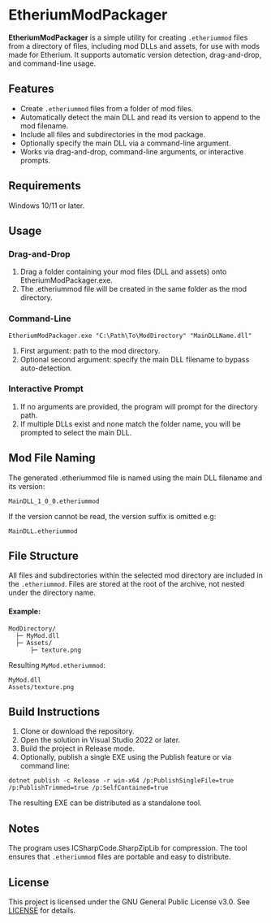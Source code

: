 # EtheriumModPackager

**EtheriumModPackager** is a simple utility for creating `.etheriummod` files from a directory of files, including mod DLLs and assets, for use with mods made for Etherium. It supports automatic version detection, drag-and-drop, and command-line usage.

## Features

- Create `.etheriummod` files from a folder of mod files.
- Automatically detect the main DLL and read its version to append to the mod filename.
- Include all files and subdirectories in the mod package.
- Optionally specify the main DLL via a command-line argument.
- Works via drag-and-drop, command-line arguments, or interactive prompts.

## Requirements

Windows 10/11 or later.

## Usage
### Drag-and-Drop

1. Drag a folder containing your mod files (DLL and assets) onto EtheriumModPackager.exe.
2. The .etheriummod file will be created in the same folder as the mod directory.

### Command-Line
```EtheriumModPackager.exe "C:\Path\To\ModDirectory" "MainDLLName.dll"```

1. First argument: path to the mod directory.
2. Optional second argument: specify the main DLL filename to bypass auto-detection.

### Interactive Prompt

1. If no arguments are provided, the program will prompt for the directory path.
2. If multiple DLLs exist and none match the folder name, you will be prompted to select the main DLL.

## Mod File Naming

The generated .etheriummod file is named using the main DLL filename and its version:

```MainDLL_1_0_0.etheriummod```


If the version cannot be read, the version suffix is omitted e.g:

```MainDLL.etheriummod```

## File Structure

All files and subdirectories within the selected mod directory are included in the `.etheriummod`.
Files are stored at the root of the archive, not nested under the directory name.

#### Example:

```
ModDirectory/
  ├─ MyMod.dll
  ├─ Assets/
      ├─ texture.png
```


Resulting `MyMod.etheriummod`:

```
MyMod.dll
Assets/texture.png
```

## Build Instructions

1. Clone or download the repository.
2. Open the solution in Visual Studio 2022 or later.
3. Build the project in Release mode.
4. Optionally, publish a single EXE using the Publish feature or via command line:

```dotnet publish -c Release -r win-x64 /p:PublishSingleFile=true /p:PublishTrimmed=true /p:SelfContained=true```

The resulting EXE can be distributed as a standalone tool.

## Notes

The program uses ICSharpCode.SharpZipLib for compression.
The tool ensures that `.etheriummod` files are portable and easy to distribute.

## License

This project is licensed under the GNU General Public License v3.0. See [LICENSE](./main/LICENSE) for details.
